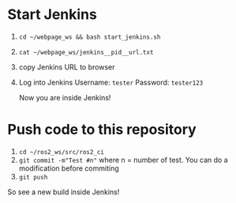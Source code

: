 # Start Jenkins

1.  ```cd ~/webpage_ws && bash start_jenkins.sh```

2.  ```cat ~/webpage_ws/jenkins__pid__url.txt```
3.  copy Jenkins URL to browser

4.  Log into Jenkins
    Username: ```tester```
    Password: ```tester123```

    Now you are inside Jenkins!

# Push code to this repository

1.  ```cd ~/ros2_ws/src/ros2_ci```
2.  ```git commit -m"Test #n"``` where n = number of test. You can do a modification before commiting
3.  ```git push```

So see a new build inside Jenkins!
